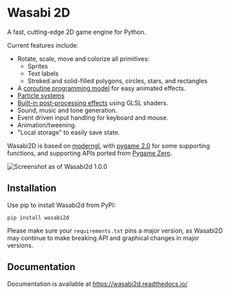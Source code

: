 # Wasabi 2D

A fast, cutting-edge 2D game engine for Python.

Current features include:

* Rotate, scale, move and colorize all primitives:
  * Sprites
  * Text labels
  * Stroked and solid-filled polygons, circles, stars, and rectangles
* A [coroutine programming model]() for easy animated effects.
* [Particle systems](https://wasabi2d.readthedocs.io/en/latest/coros.html)
* [Built-in post-processing effects](https://wasabi2d.readthedocs.io/en/latest/effects.html) using GLSL shaders.
* Sound, music and tone generation.
* Event driven input handling for keyboard and mouse.
* Animation/tweening.
* "Local storage" to easily save state.

Wasabi2D is based on [moderngl], with [pygame 2.0] for some supporting functions, and supporting APIs ported from [Pygame Zero](https://github.com/lordmauve/pgzero).

![Screenshot as of Wasabi2d 1.0.0](https://github.com/lordmauve/wasabi2d/raw/master/docs/2019-09-21-screenshot.png)


[moderngl]: https://github.com/moderngl/moderngl
[pygame 2.0]: https://www.pygame.org/news


## Installation


Use pip to install Wasabi2d from PyPI:

```
pip install wasabi2d
```

Please make sure your `requirements.txt` pins a major version, as Wasabi2D may
continue to make breaking API and graphical changes in major versions.


## Documentation

Documentation is available at https://wasabi2d.readthedocs.io/
